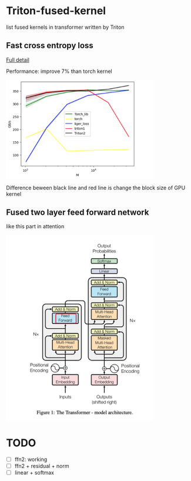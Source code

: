 # Triton-fused-kernel

list fused kernels in transformer written by Triton

## Fast cross entropy loss

[Full detail](https://informal.top/posts/weekly-19-Triton-Liger-Kernel-cross-entropy-with-backward/#full-cross-entropy)

Performance: improve 7% than torch kernel

<img src="img/cross-entropy-01.png" width="400px" >

Difference beween black line and red line is change the block size of GPU kernel

## Fused two layer feed forward network
like this part in attention

<img src="img/ffn2-01.png" width="400px" >


# TODO
- [ ] ffn2: working
- [ ] ffn2 + residual + norm
- [ ] linear + softmax

